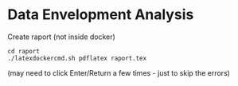 # Data Envelopment Analysis

Create raport (not inside docker)
```
cd raport
./latexdockercmd.sh pdflatex raport.tex
```
(may need to click Enter/Return a few times - just to skip the errors)